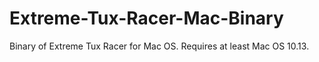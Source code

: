 # Extreme-Tux-Racer-Mac-Binary
Binary of Extreme Tux Racer for Mac OS. Requires at least Mac OS 10.13.

